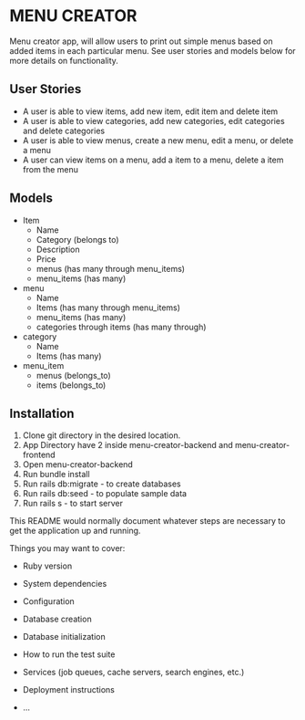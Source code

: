 # MENU CREATOR

Menu creator app, will allow users to print out simple menus based on added items in each particular menu.
See user stories and models below for more details on functionality.

## User Stories
* A user is able to view items, add new item, edit item and delete item
* A user is able to view categories, add new categories, edit categories and delete categories
* A user is able to view menus, create a new menu, edit a menu, or delete a menu
* A user can view items on a menu, add a item to a menu, delete a item from the menu

## Models
* Item
  * Name
  * Category (belongs to)
  * Description
  * Price
  * menus (has many through menu_items)
  * menu_items (has many)
* menu
  * Name
  * Items (has many through menu_items)
  * menu_items (has many)
  * categories through items (has many through)
* category
  * Name
  * Items (has many)
* menu_item
  * menus (belongs_to)
  * items (belongs_to)


## Installation
1. Clone git directory in the desired location.
2. App Directory have 2 inside menu-creator-backend and menu-creator-frontend
3. Open menu-creator-backend
4. Run bundle install
5. Run rails db:migrate - to create databases
6. Run rails db:seed - to populate sample data
7. Run rails s - to start server






This README would normally document whatever steps are necessary to get the
application up and running.

Things you may want to cover:

* Ruby version

* System dependencies

* Configuration

* Database creation

* Database initialization

* How to run the test suite

* Services (job queues, cache servers, search engines, etc.)

* Deployment instructions

* ...
